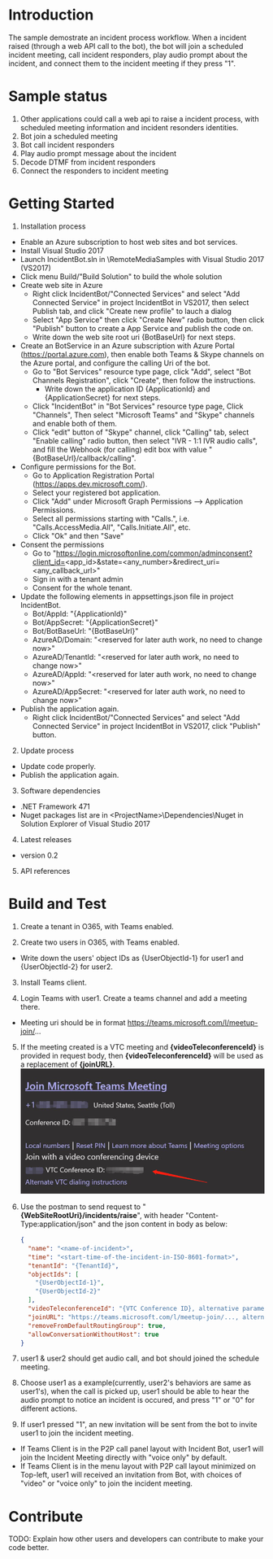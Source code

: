 ﻿# Introduction
The sample demostrate an incident process workflow. When a incident raised (through a web API call to the bot), the bot will join a scheduled incident meeting, call incident responders, play audio prompt about the incident, and connect them to the incident meeting if they press "1". 

# Sample status
1. Other applications could call a web api to raise a incident process, with scheduled meeting information and incident resonders identities.
2. Bot join a scheduled meeting
3. Bot call incident responders
4. Play audio prompt message about the incident
5. Decode DTMF from incident responders
6. Connect the responders to incident meeting

# Getting Started
1.	Installation process
  * Enable an Azure subscription to host web sites and bot services. 
  * Install Visual Studio 2017
  * Launch IncidentBot.sln in <Repository>\RemoteMediaSamples with Visual Studio 2017 (VS2017)
  * Click menu Build/"Build Solution" to build the whole solution
  * Create web site in Azure
    - Right click IncidentBot/"Connected Services" and select "Add Connected Service" in project IncidentBot in VS2017, then select Publish tab, and click "Create new profile" to lauch a dialog
    - Select "App Service" then click "Create New" radio button, then click "Publish" button to create a App Service and publish the code on. 
    - Write down the web site root uri \{BotBaseUrl} for next steps.
  * Create an BotService in an Azure subscription with Azure Portal (https://portal.azure.com), then enable both Teams & Skype channels on the Azure portal, and configure the calling Uri of the bot. 
    - Go to "Bot Services" resource type page, click "Add", select "Bot Channels Registration", click "Create", then follow the instructions. 
      - Write down the application ID \{ApplicationId} and \{ApplicationSecret} for next steps. 
    - Click "IncidentBot" in "Bot Services" resource type page, Click "Channels", Then select "Microsoft Teams" and "Skype" channels and enable both of them.
    - Click "edit" button of "Skype" channel, click "Calling" tab, select "Enable calling" radio button, then select "IVR - 1:1 IVR audio calls", and fill the Webhook (for calling) edit box with value "\{BotBaseUrl}/callback/calling". 
  * Configure permissions for the Bot.
    - Go to Application Registration Portal (https://apps.dev.microsoft.com/).
    - Select your registered bot application.
    - Click "Add" under Microsoft Graph Permissions --> Application Permissions.
    - Select all permissions starting with "Calls.", i.e. "Calls.AccessMedia.All", "Calls.Initiate.All", etc.
    - Click "Ok" and then "Save"
  * Consent the permissions
    - Go to "https://login.microsoftonline.com/common/adminconsent?client_id=<app_id>&state=<any_number>&redirect_uri=<any_callback_url>"
    - Sign in with a tenant admin
    - Consent for the whole tenant.
  * Update the following elements in appsettings.json file in project IncidentBot.
    - Bot/AppId: "\{ApplicationId}"
    - Bot/AppSecret: "\{ApplicationSecret}"
    - Bot/BotBaseUrl: "\{BotBaseUrl}"
    - AzureAD/Domain: "\<reserved for later auth work, no need to change now>"
    - AzureAD/TenantId: "\<reserved for later auth work, no need to change now>"
    - AzureAD/AppId: "\<reserved for later auth work, no need to change now>"
    - AzureAD/AppSecret: "\<reserved for later auth work, no need to change now>"
  * Publish the application again. 
    - Right click IncidentBot/"Connected Services" and select "Add Connected Service" in project IncidentBot in VS2017, click "Publish" button.

2. Update process
  * Update code properly.
  * Publish the application again.

3.	Software dependencies
  * .NET Framework 471
  * Nuget packages list are in \<ProjectName>\Dependencies\Nuget in Solution Explorer of Visual Studio 2017
	
4.	Latest releases
  * version 0.2

5.	API references

# Build and Test
1. Create a tenant in O365, with Teams enabled. 

2. Create two users in O365, with Teams enabled. 
  * Write down the users' object IDs as \{UserObjectId-1} for user1 and \{UserObjectId-2} for user2.

3. Install Teams client.

4. Login Teams with user1. Create a teams channel and add a meeting there. 
  * Meeting uri should be in format https://teams.microsoft.com/l/meetup-join/... 

5. If the meeting created is a VTC meeting and **{videoTeleconferenceId}** is provided in request body, then **{videoTeleconferenceId}** will be used as a replacement of **{joinURL}**.
  ![Test Meeting1](Images/TestMeeting1.png)

6. Use the postman to send request to "**{WebSiteRootUri}/incidents/raise**", with header "Content-Type:application/json" and the json content in body as below:
    ```json
    {
      "name": "<name-of-incident>",
      "time": "<start-time-of-the-incident-in-ISO-8601-format>",
      "tenantId": "{TenantId}",
      "objectIds": [
        "{UserObjectId-1}",
        "{UserObjectId-2}"
      ],
      "videoTeleconferenceId": "{VTC Conference ID}, alternative parameter",
      "joinURL": "https://teams.microsoft.com/l/meetup-join/..., alternative parameter",
      "removeFromDefaultRoutingGroup": true,
      "allowConversationWithoutHost": true
    }
    ```

6. user1 & user2 should get audio call, and bot should joined the schedule meeting. 

7. Choose user1 as a example(currently, user2's behaviors are same as user1's), when the call is picked up, user1 should be able to hear the audio prompt to notice an incident is occured, and press "1" or "0" for different actions.

8. If user1 pressed "1", an new invitation will be sent from the bot to invite user1 to join the incident meeting.
  * If Teams Client is in the P2P call panel layout with Incident Bot, user1 will join the Incident Meeting directly with "voice only" by default.
  * If Teams Client is in the menu layout with P2P call layout minimized on Top-left, user1 will received an invitation from Bot, with choices of "video" or "voice only" to join the incident meeting.

# Contribute
TODO: Explain how other users and developers can contribute to make your code better. 




